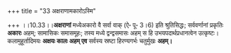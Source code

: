 +++
title = "33 अक्षराणामकारोऽस्मि"

+++
।।10.33।।**अक्षराणां** मध्येअकारो वै सर्वा वाक् (ऐ॰ पू॰ 3।6) इति
श्रुतिसिद्धः; सर्ववर्णानां प्रकृतिः **अकारः** अहम्; सामासिकः समासमूहः;
तस्य मध्ये द्वन्द्वसमासः अहम् स हि उभयपदार्थप्रधानत्वेन उत्कृष्टः।
कलामुहूर्तादिमयः **अक्षयः कालः अहम् एव** सर्वस्य स्रष्टा हिरण्यगर्भः
चतुर्मुखः **अहम्।**
